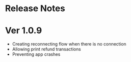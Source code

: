 # Release Notes  

# Ver 1.0.9

- Creating reconnecting flow when there is no connection
- Allowing print refund transactions
- Preventing app crashes
